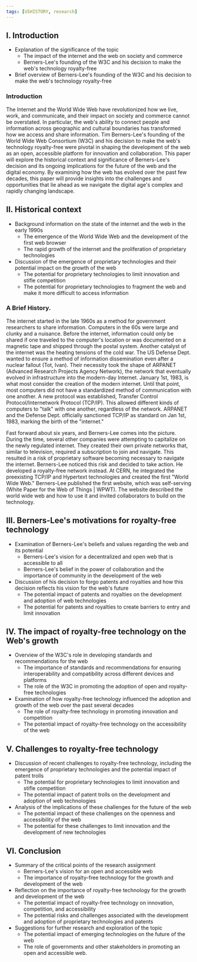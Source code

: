```yaml
---
tags: [USHISTORY, research]
---
```


## I. Introduction

-   Explanation of the significance of the topic
    -   The impact of the internet and the web on society and commerce
    -   Berners-Lee's founding of the W3C and his decision to make the web's technology royalty-free
-   Brief overview of Berners-Lee's founding of the W3C and his decision to make the web's technology royalty-free

### Introduction
The Internet and the World Wide Web have revolutionized how we live, work, and communicate, and their impact on society and commerce cannot be overstated. In particular, the web's ability to connect people and information across geographic and cultural boundaries has transformed how we access and share information. Tim Berners-Lee's founding of the World Wide Web Consortium (W3C) and his decision to make the web's technology royalty-free were pivotal in shaping the development of the web as an open, accessible platform for innovation and collaboration. This paper will explore the historical context and significance of Berners-Lee's decision and its ongoing implications for the future of the web and the digital economy. By examining how the web has evolved over the past few decades, this paper will provide insights into the challenges and opportunities that lie ahead as we navigate the digital age's complex and rapidly changing landscape.

## II. Historical context

-   Background information on the state of the internet and the web in the early 1990s
    -   The emergence of the World Wide Web and the development of the first web browser
    -   The rapid growth of the internet and the proliferation of proprietary technologies
-   Discussion of the emergence of proprietary technologies and their potential impact on the growth of the web
    -   The potential for proprietary technologies to limit innovation and stifle competition
    -   The potential for proprietary technologies to fragment the web and make it more difficult to access information

### A Brief History.
The internet started in the late 1960s as a method for government researchers to share information. Computers in the 60s were large and clunky and a nuisance. Before the internet, information could only be shared if one traveled to the computer's location or was documented on a magnetic tape and shipped through the postal system. Another catalyst of the internet was the heating tensions of the cold war. The US Defense Dept. wanted to ensure a method of information dissemination even after a nuclear fallout (Tot, Ivan). Their necessity took the shape of ARPANET (Advanced Research Projects Agency Network), the network that eventually evolved in infrastructure into the modern-day Internet. January 1st, 1983, is what most consider the creation of the modern internet. Until that point, most computers did not have a standardized method of communication with one another. A new protocol was established, Transfer Control Protocol/Internetwork Protocol (TCP/IP). This allowed different kinds of computers to "talk" with one another, regardless of the network. ARPANET and the Defense Dept. officially sanctioned TCP/IP as standard on Jan 1st, 1983, marking the birth of the "internet."

Fast forward about six years, and Berners-Lee comes into the picture. During the time, several other companies were attempting to capitalize on the newly regulated internet. They created their own private networks that, similar to television, required a subscription to join and navigate. This resulted in a risk of proprietary software becoming necessary to navigate the internet. Berners-Lee noticed this risk and decided to take action. He developed a royalty-free network instead. At CERN, he integrated the preexisting TCP/IP and Hypertext technologies and created the first "World Wide Web."  Berners-Lee published the first website, which was self-serving (White Paper for the Web of Things | WPWT). The website described the world wide web and how to use it and invited collaborators to build on the technology. 

## III. Berners-Lee's motivations for royalty-free technology
 
-   Examination of Berners-Lee's beliefs and values regarding the web and its potential
    -   Berners-Lee's vision for a decentralized and open web that is accessible to all
    -   Berners-Lee's belief in the power of collaboration and the importance of community in the development of the web
-   Discussion of his decision to forgo patents and royalties and how this decision reflects his vision for the web's future
    -   The potential impact of patents and royalties on the development and adoption of web technologies
    -   The potential for patents and royalties to create barriers to entry and limit innovation



## IV. The impact of royalty-free technology on the Web's growth

-   Overview of the W3C's role in developing standards and recommendations for the web
    -   The importance of standards and recommendations for ensuring interoperability and compatibility across different devices and platforms
    -   The role of the W3C in promoting the adoption of open and royalty-free technologies
-   Examination of how royalty-free technology influenced the adoption and growth of the web over the past several decades
    -   The role of royalty-free technology in promoting innovation and competition
    -   The potential impact of royalty-free technology on the accessibility of the web

## V. Challenges to royalty-free technology

-   Discussion of recent challenges to royalty-free technology, including the emergence of proprietary technologies and the potential impact of patent trolls
    -   The potential for proprietary technologies to limit innovation and stifle competition
    -   The potential impact of patent trolls on the development and adoption of web technologies
-   Analysis of the implications of these challenges for the future of the web
    -   The potential impact of these challenges on the openness and accessibility of the web
    -   The potential for these challenges to limit innovation and the development of new technologies

## VI. Conclusion

-   Summary of the critical points of the research assignment
    -   Berners-Lee's vision for an open and accessible web
    -   The importance of royalty-free technology for the growth and development of the web
-   Reflection on the importance of royalty-free technology for the growth and development of the web
    -   The potential impact of royalty-free technology on innovation, competition, and accessibility
    -   The potential risks and challenges associated with the development and adoption of proprietary technologies and patents
-   Suggestions for further research and exploration of the topic
    -   The potential impact of emerging technologies on the future of the web
    -   The role of governments and other stakeholders in promoting an open and accessible web.